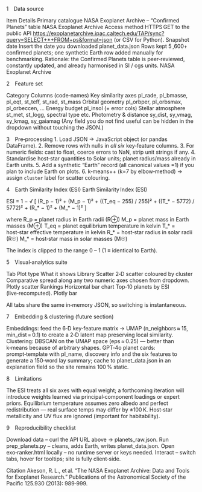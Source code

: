 1 Data source

Item	Details
Primary catalogue	NASA Exoplanet Archive – “Confirmed Planets” table 
NASA Exoplanet Archive
Access method	HTTPS GET to the public API https://exoplanetarchive.ipac.caltech.edu/TAP/sync?query=SELECT+*+FROM+ps&format=json (or CSV for Python).
Snapshot date	Insert the date you downloaded planet_data.json
Rows kept	5 ,600+ confirmed planets; one synthetic Earth row added manually for benchmarking.
Rationale: the Confirmed Planets table is peer‑reviewed, constantly updated, and already harmonised in SI / cgs units. 
NASA Exoplanet Archive

2 Feature set

Category	Columns (code‑names)
Key similarity axes	pl_rade, pl_bmasse, pl_eqt, st_teff, st_rad, st_mass
Orbital geometry	pl_orbper, pl_orbsmax, pl_orbeccen, …
Energy budget	pl_insol (+ error cols)
Stellar atmosphere	st_met, st_logg, spectral type etc.
Photometry & distance	sy_dist, sy_vmag, sy_kmag, sy_gaiamag
(Any field you do not find useful can be hidden in the dropdown without touching the JSON.)

3 Pre‑processing
    1. Load JSON → JavaScript object (or pandas DataFrame).
    2. Remove rows with nulls in *all six* key‑feature columns.
    3. For numeric fields: cast to float, coerce errors to NaN, strip unit strings if any.
    4. Standardise host‑star quantities to Solar units; planet radius/mass already in Earth units.
    5. Add a synthetic “Earth” record (all canonical values =1) if you plan to include Earth on plots.
    6. k‑means++ (k=7 by elbow‑method) → assign `cluster` label for scatter colouring.

4 Earth Similarity Index (ESI)
Earth Similarity Index  (ESI)

ESI = 1 − √ [ (R_p − 1)²
            + (M_p − 1)²
            + ((T_eq − 255) / 255)²
            + ((T_* − 5772) / 5772)²
            + (R_* − 1)²
            + (M_* − 1)² ]

where
  R_p   = planet radius in Earth radii (R⊕)
  M_p   = planet mass in Earth masses (M⊕)
  T_eq  = planet equilibrium temperature in kelvin
  T_*   = host‑star effective temperature in kelvin
  R_*   = host‑star radius in solar radii (R☉)
  M_*   = host‑star mass in solar masses (M☉)

The index is clipped to the range 0 – 1 (1 ≡ identical to Earth).


5 Visual‑analytics suite

Tab	        Plot type	                        What it shows	                                                        Library
Scatter	    2‑D scatter coloured by cluster	    Comparative spread along any two numeric axes chosen from dropdown.	    Plotly scatter
Rankings	Horizontal bar chart	            Top‑10 planets by ESI (live‑recomputed).	                            Plotly bar

All tabs share the same in‑memory JSON, so switching is instantaneous.


7 Embedding & clustering (future section)

Embeddings: feed the 6‑D key‑feature matrix → UMAP (n_neighbors ≈ 15, min_dist = 0.1)
to create a 2‑D latent map preserving local similarity.
Clustering: DBSCAN on the UMAP space (eps ≈ 0.25) — better than k‑means because of arbitrary shapes.
GPT‑4o planet cards: prompt‑template with pl_name, discovery info and the six features to generate a 150‑word lay summary; cache to planet_data.json in an explanation field so the site remains 100 % static.

8 Limitations

The ESI treats all six axes with equal weight; a forthcoming iteration will introduce weights learned via principal‑component loadings or expert priors.
Equilibrium temperature assumes zero albedo and perfect redistribution — real surface temps may differ by ±100 K.
Host‑star metallicity and UV flux are ignored (important for habitability).

9 Reproducibility checklist

Download data – curl the API URL above → planets_raw.json.
Run prep_planets.py – cleans, adds Earth, writes planet_data.json.
Open exo‑ranker.html locally – no runtime server or keys needed.
Interact – switch tabs, hover for tooltips; site is fully client‑side.


Citation
Akeson, R. L., et al. “The NASA Exoplanet Archive: Data and Tools for Exoplanet Research.”  Publications of the Astronomical Society of the Pacific 125.930 (2013): 989‑999.
